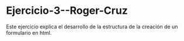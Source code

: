 # Ejercicio-3--Roger-Cruz

Este ejercicio explica el desarrollo de la estructura de la creación de un formulario en html.
